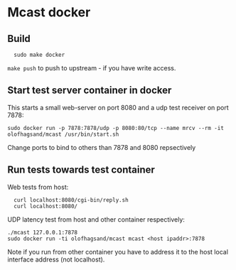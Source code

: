 # Mcast docker

## Build

```
  sudo make docker
```

`make push` to push to upstream - if you have write access.

## Start test server container in docker

This starts a small web-server on port 8080 and a udp test receiver on port 7878:
```
sudo docker run -p 7878:7878/udp -p 8080:80/tcp --name mrcv --rm -it olofhagsand/mcast /usr/bin/start.sh
```

Change ports to bind to others than 7878 and 8080 repsectively

## Run tests towards test container


Web tests from host:
```
  curl localhost:8080/cgi-bin/reply.sh
  curl localhost:8080/
```

UDP latency test from host and other container respectively:
```
./mcast 127.0.0.1:7878
sudo docker run -ti olofhagsand/mcast mcast <host ipaddr>:7878
```
Note if you run from other container you have to address it to the host local interface address (not localhost).
